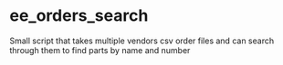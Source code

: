 # ee_orders_search
Small script that takes multiple vendors csv order files and can search through them to find parts by name and number
